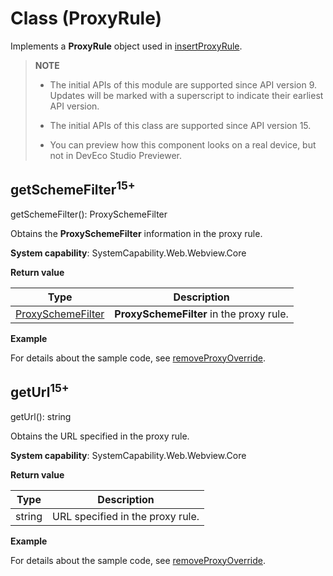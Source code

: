 # Class (ProxyRule)
<!--Kit: ArkWeb-->
<!--Subsystem: Web-->
<!--Owner: @aohui-->
<!--Designer: @yaomingliu-->
<!--Tester: @ghiker-->
<!--Adviser: @HelloCrease-->

Implements a **ProxyRule** object used in [insertProxyRule](./arkts-apis-webview-ProxyConfig.md#insertproxyrule15).

> **NOTE**
>
> - The initial APIs of this module are supported since API version 9. Updates will be marked with a superscript to indicate their earliest API version.
>
> - The initial APIs of this class are supported since API version 15.
>
> - You can preview how this component looks on a real device, but not in DevEco Studio Previewer.

## getSchemeFilter<sup>15+</sup>

getSchemeFilter(): ProxySchemeFilter

Obtains the **ProxySchemeFilter** information in the proxy rule.

**System capability**: SystemCapability.Web.Webview.Core

**Return value**

| Type  | Description                     |
| ------ | ------------------------- |
| [ProxySchemeFilter](./arkts-apis-webview-e.md#proxyschemefilter15) | **ProxySchemeFilter** in the proxy rule.|

**Example**

For details about the sample code, see [removeProxyOverride](./arkts-apis-webview-ProxyController.md#removeproxyoverride15).

## getUrl<sup>15+</sup>

getUrl(): string

Obtains the URL specified in the proxy rule.

**System capability**: SystemCapability.Web.Webview.Core

**Return value**

| Type  | Description                     |
| ------ | ------------------------- |
| string | URL specified in the proxy rule.|

**Example**

For details about the sample code, see [removeProxyOverride](./arkts-apis-webview-ProxyController.md#removeproxyoverride15).
